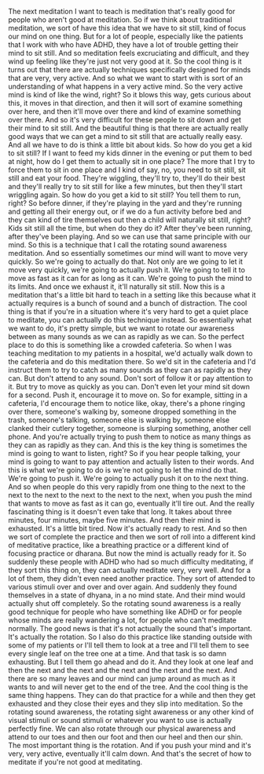  The next meditation I want to teach is meditation that's really good for people who aren't good at meditation. So if we think about traditional meditation, we sort of have this idea that we have to sit still, kind of focus our mind on one thing. But for a lot of people, especially like the patients that I work with who have ADHD, they have a lot of trouble getting their mind to sit still. And so meditation feels excruciating and difficult, and they wind up feeling like they're just not very good at it. So the cool thing is it turns out that there are actually techniques specifically designed for minds that are very, very active. And so what we want to start with is sort of an understanding of what happens in a very active mind. So the very active mind is kind of like the wind, right? So it blows this way, gets curious about this, it moves in that direction, and then it will sort of examine something over here, and then it'll move over there and kind of examine something over there. And so it's very difficult for these people to sit down and get their mind to sit still. And the beautiful thing is that there are actually really good ways that we can get a mind to sit still that are actually really easy. And all we have to do is think a little bit about kids. So how do you get a kid to sit still? If I want to feed my kids dinner in the evening or put them to bed at night, how do I get them to actually sit in one place? The more that I try to force them to sit in one place and I kind of say, no, you need to sit still, sit still and eat your food. They're wiggling, they'll try to, they'll do their best and they'll really try to sit still for like a few minutes, but then they'll start wriggling again. So how do you get a kid to sit still? You tell them to run, right? So before dinner, if they're playing in the yard and they're running and getting all their energy out, or if we do a fun activity before bed and they can kind of tire themselves out then a child will naturally sit still, right? Kids sit still all the time, but when do they do it? After they've been running, after they've been playing. And so we can use that same principle with our mind. So this is a technique that I call the rotating sound awareness meditation. And so essentially sometimes our mind will want to move very quickly. So we're going to actually do that. Not only are we going to let it move very quickly, we're going to actually push it. We're going to tell it to move as fast as it can for as long as it can. We're going to push the mind to its limits. And once we exhaust it, it'll naturally sit still. Now this is a meditation that's a little bit hard to teach in a setting like this because what it actually requires is a bunch of sound and a bunch of distraction. The cool thing is that if you're in a situation where it's very hard to get a quiet place to meditate, you can actually do this technique instead. So essentially what we want to do, it's pretty simple, but we want to rotate our awareness between as many sounds as we can as rapidly as we can. So the perfect place to do this is something like a crowded cafeteria. So when I was teaching meditation to my patients in a hospital, we'd actually walk down to the cafeteria and do this meditation there. So we'd sit in the cafeteria and I'd instruct them to try to catch as many sounds as they can as rapidly as they can. But don't attend to any sound. Don't sort of follow it or pay attention to it. But try to move as quickly as you can. Don't even let your mind sit down for a second. Push it, encourage it to move on. So for example, sitting in a cafeteria, I'd encourage them to notice like, okay, there's a phone ringing over there, someone's walking by, someone dropped something in the trash, someone's talking, someone else is walking by, someone else clanked their cutlery together, someone is slurping something, another cell phone. And you're actually trying to push them to notice as many things as they can as rapidly as they can. And this is the key thing is sometimes the mind is going to want to listen, right? So if you hear people talking, your mind is going to want to pay attention and actually listen to their words. And this is what we're going to do is we're not going to let the mind do that. We're going to push it. We're going to actually push it on to the next thing. And so when people do this very rapidly from one thing to the next to the next to the next to the next to the next to the next, when you push the mind that wants to move as fast as it can go, eventually it'll tire out. And the really fascinating thing is it doesn't even take that long. It takes about three minutes, four minutes, maybe five minutes. And then their mind is exhausted. It's a little bit tired. Now it's actually ready to rest. And so then we sort of complete the practice and then we sort of roll into a different kind of meditative practice, like a breathing practice or a different kind of focusing practice or dharana. But now the mind is actually ready for it. So suddenly these people with ADHD who had so much difficulty meditating, if they sort this thing on, they can actually meditate very, very well. And for a lot of them, they didn't even need another practice. They sort of attended to various stimuli over and over and over again. And suddenly they found themselves in a state of dhyana, in a no mind state. And their mind would actually shut off completely. So the rotating sound awareness is a really good technique for people who have something like ADHD or for people whose minds are really wandering a lot, for people who can't meditate normally. The good news is that it's not actually the sound that's important. It's actually the rotation. So I also do this practice like standing outside with some of my patients or I'll tell them to look at a tree and I'll tell them to see every single leaf on the tree one at a time. And that task is so damn exhausting. But I tell them go ahead and do it. And they look at one leaf and then the next and the next and the next and the next and the next. And there are so many leaves and our mind can jump around as much as it wants to and will never get to the end of the tree. And the cool thing is the same thing happens. They can do that practice for a while and then they get exhausted and they close their eyes and they slip into meditation. So the rotating sound awareness, the rotating sight awareness or any other kind of visual stimuli or sound stimuli or whatever you want to use is actually perfectly fine. We can also rotate through our physical awareness and attend to our toes and then our foot and then our heel and then our shin. The most important thing is the rotation. And if you push your mind and it's very, very active, eventually it'll calm down. And that's the secret of how to meditate if you're not good at meditating.